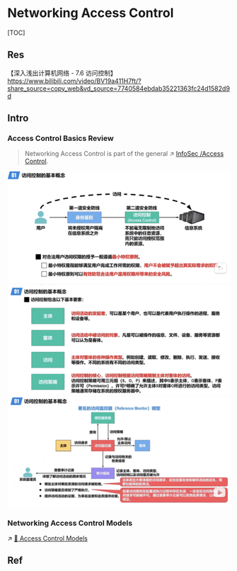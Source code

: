 # Networking Access Control

[TOC]



## Res
【深入浅出计算机网络 - 7.6 访问控制】 https://www.bilibili.com/video/BV19a411H7ft/?share_source=copy_web&vd_source=7740584ebdab35221363fc24d1582d9d



## Intro
### Access Control Basics Review
> Networking Access Control is part of the general ↗ [InfoSec /Access Control](../../🏰%20Cybersecurity%20Basics%20&%20InfoSec/Access%20Control/Access%20Control.md).

![](../../../../Assets/Pics/Screenshot%202023-03-26%20at%205.29.39%20PM.png)
![](../../../../Assets/Pics/Screenshot%202023-03-26%20at%205.25.15%20PM.png)
![](../../../../Assets/Pics/Screenshot%202023-03-26%20at%205.30.09%20PM.png)


### Networking Access Control Models
↗ [📌 Access Control Models](../../🏰%20Cybersecurity%20Basics%20&%20InfoSec/Access%20Control/Authorization%20(授权管理)/Access%20Control%20Models/📌%20Access%20Control%20Models.md)



## Ref

